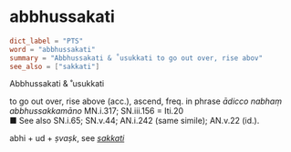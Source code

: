 # abbhussakati

``` toml
dict_label = "PTS"
word = "abbhussakati"
summary = "Abbhussakati & ˚usukkati to go out over, rise abov"
see_also = ["sakkati"]
```

Abbhussakati & ˚usukkati

to go out over, rise above (acc.), ascend, freq. in phrase *ādicco nabhaṃ abbhussakkamāno* MN.i.317; SN.iii.156 = Iti.20  
■ See also SN.i.65; SN.v.44; AN.i.242 (same simile); AN.v.22 (id.).

abhi \+ ud \+ *ṣvaṣk*, see *[sakkati](sakkati.md)*

